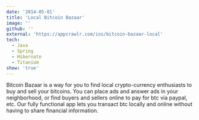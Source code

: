 ```yaml
---
date: '2014-05-01'
title: 'Local Bitcoin Bazaar'
image: ''
github: ''
external: 'https://appcrawlr.com/ios/bitcoin-bazaar-local'
tech:
  - Java
  - Spring
  - Hibernate
  - Titanium
show: 'true'
---
```


Bitcoin Bazaar is a way for you to find local crypto-currency enthusiasts to buy and sell your bitcoins. You can place ads and answer ads in your neighborhood, or find buyers and sellers online to pay for btc via paypal, etc. Our fully functional app lets you transact btc locally and online without having to share financial information.
